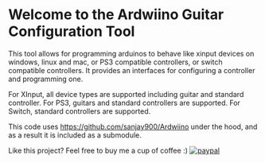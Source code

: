 Welcome to the Ardwiino Guitar Configuration Tool
=================================================

This tool allows for programming arduinos to behave like xinput devices on windows, linux and mac, or PS3 compatible controllers, or switch compatible controllers. It provides an interfaces for configuring a controller and programming one.

For XInput, all device types are supported including guitar and standard controller. For PS3, guitars and standard controllers are supported. For Switch, standard controllers are supported.

This code uses https://github.com/sanjay900/Ardwiino under the hood, and as a result it is included as a submodule.

Like this project? Feel free to buy me a cup of coffee :)
[![paypal](https://www.paypalobjects.com/en_US/i/btn/btn_donateCC_LG.gif)](https://www.paypal.com/cgi-bin/webscr?cmd=_s-xclick&hosted_button_id=TFL9DSUEF7VN8&source=url)